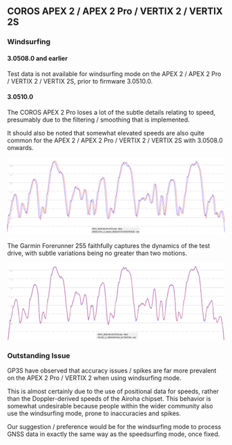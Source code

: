 ## COROS APEX 2 / APEX 2 Pro / VERTIX 2 / VERTIX 2S

### Windsurfing

#### 3.0508.0 and earlier

Test data is not available for windsurfing mode on the APEX 2 / APEX 2 Pro / VERTIX 2 / VERTIX 2S, prior to firmware 3.0510.0.



#### 3.0510.0

The COROS APEX 2 Pro loses a lot of the subtle details relating to speed, presumably due to the filtering / smoothing that is implemented.

It should also be noted that somewhat elevated speeds are also quite common for the APEX 2 / APEX 2 Pro / VERTIX 2 / VERTIX 2S with 3.0508.0 onwards.

![v-3-0510-0-apex-2-pro-wsurf](img/v-3-0510-0-apex-2-pro-wsurf.png)

The Garmin Forerunner 255 faithfully captures the dynamics of the test drive, with subtle variations being no greater than two motions.

![v-3-0510-0-fr-255-wsurf](img/v-3-0510-0-fr-255-wsurf.png)



### Outstanding Issue

GP3S have observed that accuracy issues / spikes are far more prevalent on the APEX 2 Pro / VERTIX 2 when using windsurfing mode.

This is almost certainly due to the use of positional data for speeds, rather than the Doppler-derived speeds of the Airoha chipset. This behavior is somewhat undesirable because people within the wider community also use the windsurfing mode, prone to inaccuracies and spikes.

Our suggestion / preference would be for the windsurfing mode to process GNSS data in exactly the same way as the speedsurfing mode, once fixed.

